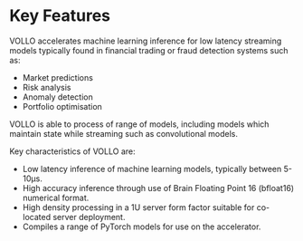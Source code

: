 # Key Features

VOLLO accelerates machine learning inference for low latency streaming models
typically found in financial trading or fraud detection systems such as:

* Market predictions
* Risk analysis
* Anomaly detection
* Portfolio optimisation

VOLLO is able to process of range of models, including models which maintain
state while streaming such as convolutional models.

Key characteristics of VOLLO are:

* Low latency inference of machine learning models, typically between 5-10μs.
* High accuracy inference through use of Brain Floating Point 16 (bfloat16)
  numerical format.
* High density processing in a 1U server form factor suitable for co-located
  server deployment.
* Compiles a range of PyTorch models for use on the accelerator.
